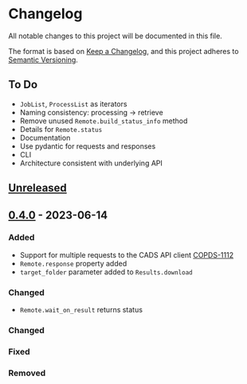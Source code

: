 # Changelog

All notable changes to this project will be documented in this file.

The format is based on [Keep a Changelog](https://keepachangelog.com/en/1.0.0/),
and this project adheres to [Semantic Versioning](https://semver.org/spec/v2.0.0.html).

## To Do

- `JobList`, `ProcessList` as iterators
- Naming consistency: processing -> retrieve
- Remove unused `Remote.build_status_info` method
- Details for `Remote.status`
- Documentation
- Use pydantic for requests and responses
- CLI
- Architecture consistent with underlying API

## [Unreleased]

## [0.4.0] - 2023-06-14

### Added

- Support for multiple requests to the CADS API client [COPDS-1112](https://jira.ecmwf.int/browse/COPDS-1112)
- `Remote.response` property added
- `target_folder` parameter added to `Results.download`

### Changed

- `Remote.wait_on_result` returns status

### Changed

### Fixed

### Removed

[0.4.0]: https://github.com/ecmwf-projects/cads-api-client/compare/v0.3.0...v0.4.0
[unreleased]: https://github.com/ecmwf-projects/cads-api-client/compare/v0.4.0...main
